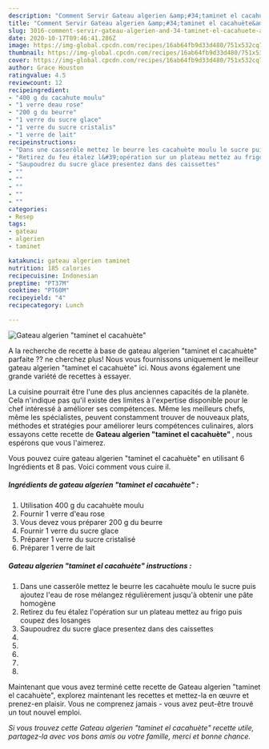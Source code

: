 ```yaml
---
description: "Comment Servir Gateau algerien &amp;#34;taminet el cacahuète&amp;#34;"
title: "Comment Servir Gateau algerien &amp;#34;taminet el cacahuète&amp;#34;"
slug: 3016-comment-servir-gateau-algerien-and-34-taminet-el-cacahuete-and-34
date: 2020-10-17T09:46:41.286Z
image: https://img-global.cpcdn.com/recipes/16ab64fb9d33d480/751x532cq70/gateau-algerien-taminet-el-cacahuete-photo-principale-de-la-recette.jpg
thumbnail: https://img-global.cpcdn.com/recipes/16ab64fb9d33d480/751x532cq70/gateau-algerien-taminet-el-cacahuete-photo-principale-de-la-recette.jpg
cover: https://img-global.cpcdn.com/recipes/16ab64fb9d33d480/751x532cq70/gateau-algerien-taminet-el-cacahuete-photo-principale-de-la-recette.jpg
author: Grace Houston
ratingvalue: 4.5
reviewcount: 12
recipeingredient:
- "400 g du cacahute moulu"
- "1 verre deau rose"
- "200 g du beurre"
- "1 verre du sucre glace"
- "1 verre du sucre cristalis"
- "1 verre de lait"
recipeinstructions:
- "Dans une casserôle mettez le beurre les cacahuète moulu le sucre puis ajoutez l&#39;eau de rose mélangez régulièrement jusqu&#39;à obtenir une pâte homogène"
- "Retirez du feu étalez l&#39;opération sur un plateau mettez au frigo puis coupez des losanges"
- "Saupoudrez du sucre glace presentez dans des caissettes"
- ""
- ""
- ""
- ""
- ""
categories:
- Resep
tags:
- gateau
- algerien
- taminet

katakunci: gateau algerien taminet 
nutrition: 185 calories
recipecuisine: Indonesian
preptime: "PT37M"
cooktime: "PT60M"
recipeyield: "4"
recipecategory: Lunch

---
```



![Gateau algerien &#34;taminet el cacahuète&#34;](https://img-global.cpcdn.com/recipes/16ab64fb9d33d480/751x532cq70/gateau-algerien-taminet-el-cacahuete-photo-principale-de-la-recette.jpg)

A la recherche de recette à base de gateau algerien &#34;taminet el cacahuète&#34; parfaite ?? ne cherchez plus! Nous vous fournissons uniquement le meilleur gateau algerien &#34;taminet el cacahuète&#34; ici. Nous avons également une grande variété de recettes à essayer.

La cuisine pourrait être l'une des plus anciennes capacités de la planète. Cela n'indique pas qu'il existe des limites à l'expertise disponible pour le chef intéressé à améliorer ses compétences. Même les meilleurs chefs, même les spécialistes, peuvent constamment trouver de nouveaux plats, méthodes et stratégies pour améliorer leurs compétences culinaires, alors essayons cette recette de <strong> Gateau algerien &#34;taminet el cacahuète&#34; </strong>, nous espérons que vous l'aimerez.

<!--inarticleads1-->

Vous pouvez cuire gateau algerien &#34;taminet el cacahuète&#34; en utilisant 6 Ingrédients et 8 pas. Voici comment vous cuire il.

##### Ingrédients de gateau algerien &#34;taminet el cacahuète&#34; :

1. Utilisation 400 g du cacahuète moulu
1. Fournir 1 verre d&#39;eau rose
1. Vous devez vous préparer 200 g du beurre
1. Fournir 1 verre du sucre glace
1. Préparer 1 verre du sucre cristalisé
1. Préparer 1 verre de lait




<!--inarticleads2-->

##### Gateau algerien &#34;taminet el cacahuète&#34; instructions :

1. Dans une casserôle mettez le beurre les cacahuète moulu le sucre puis ajoutez l&#39;eau de rose mélangez régulièrement jusqu&#39;à obtenir une pâte homogène
1. Retirez du feu étalez l&#39;opération sur un plateau mettez au frigo puis coupez des losanges
1. Saupoudrez du sucre glace presentez dans des caissettes
1. 
1. 
1. 
1. 
1. 




<!--inarticleads1-->

<p>
Maintenant que vous avez terminé cette recette de Gateau algerien &#34;taminet el cacahuète&#34;, explorez maintenant les recettes et mettez-la en œuvre et prenez-en plaisir. Vous ne comprenez jamais - vous avez peut-être trouvé un tout nouvel emploi.
</p>

<p>
<i>Si vous trouvez cette Gateau algerien &#34;taminet el cacahuète&#34; recette utile, partagez-la avec vos bons amis ou votre famille, merci et bonne chance.</i>
</p>
